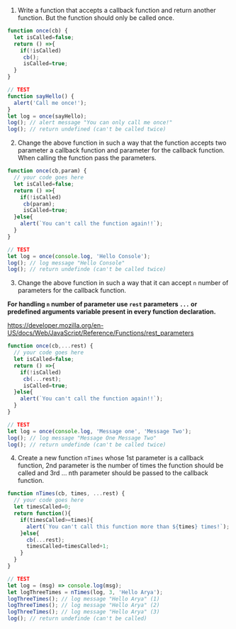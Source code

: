 1. Write a function that accepts a callback function and return another function. But the function should only be called once.

```js
function once(cb) {
  let isCalled=false;
  return () =>{
    if(!isCalled)
     cb();
     isCalled=true;
  }
}

// TEST
function sayHello() {
  alert('Call me once!');
}
let log = once(sayHello);
log(); // alert message "You can only call me once!"
log(); // return undefined (can't be called twice)
```

2. Change the above function in such a way that the function accepts two parameter a callback function and parameter for the callback function. When calling the function pass the parameters.

```js
function once(cb,param) {
  // your code goes here
  let isCalled=false;
  return () =>{
    if(!isCalled)
     cb(param);
     isCalled=true;
  }else{
    alert(`You can't call the function again!!`);
  }
}

// TEST
let log = once(console.log, 'Hello Console');
log(); // log message "Hello Console"
log(); // return undefinde (can't be called twice)
```

3. Change the above function in such a way that it can accept `n` number of parameters for the callback function.

**For handling `n` number of parameter use `rest` parameters `...` or predefined arguments variable present in every function declaration.**

https://developer.mozilla.org/en-US/docs/Web/JavaScript/Reference/Functions/rest_parameters

```js
function once(cb,...rest) {
  // your code goes here
  let isCalled=false;
  return () =>{
    if(!isCalled)
     cb(...rest);
     isCalled=true;
  }else{
    alert(`You can't call the function again!!`);
  }
}

// TEST
let log = once(console.log, 'Message one', 'Message Two');
log(); // log message "Message One Message Two"
log(); // return undefinde (can't be called twice)
```

4. Create a new function `nTimes` whose 1st parameter is a callback function, 2nd parameter is the number of times the function should be called and 3rd ... nth parameter should be passed to the callback function.

```js
function nTimes(cb, times, ...rest) {
  // your code goes here
  let timesCalled=0;
  return function(){
    if(timesCalled>=times){
      alert(`You can't call this function more than ${times} times!`);
    }else{
      cb(...rest);
      timesCalled=timesCalled+1;
    }
  }
}

// TEST
let log = (msg) => console.log(msg);
let logThreeTimes = nTimes(log, 3, 'Hello Arya');
logThreeTimes(); // log message "Hello Arya" (1)
logThreeTimes(); // log message "Hello Arya" (2)
logThreeTimes(); // log message "Hello Arya" (3)
log(); // return undefinde (can't be called)
```
